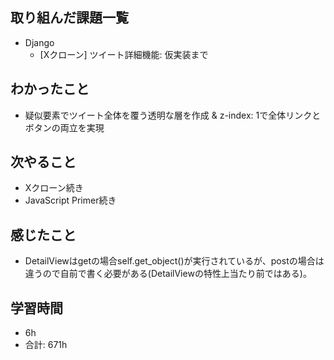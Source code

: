 ## 取り組んだ課題一覧

- Django
     - [Xクローン] ツイート詳細機能: 仮実装まで

## わかったこと
- 疑似要素でツイート全体を覆う透明な層を作成 & z-index: 1で全体リンクとボタンの両立を実現
## 次やること

-  Xクローン続き
- JavaScript Primer続き

## 感じたこと
- DetailViewはgetの場合self.get_object()が実行されているが、postの場合は違うので自前で書く必要がある(DetailViewの特性上当たり前ではある)。
## 学習時間

- 6h
- 合計: 671h